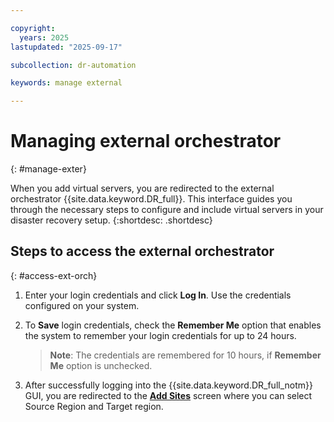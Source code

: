 ```yaml
---

copyright:
  years: 2025
lastupdated: "2025-09-17"

subcollection: dr-automation

keywords: manage external

---
```


# Managing external orchestrator
{: #manage-exter}

When you add virtual servers, you are redirected to the external orchestrator {{site.data.keyword.DR_full}}. This interface guides you through the necessary steps to configure and include virtual servers in your disaster recovery setup.
{:shortdesc: .shortdesc}

## Steps to access the external orchestrator
{: #access-ext-orch}

1. Enter your login credentials and click **Log In**. Use the credentials configured on your system.

2. To **Save** login credentials, check the **Remember Me** option that enables the system to remember your login credentials for up to 24 hours.
   > **Note**: The credentials are remembered for 10 hours, if **Remember Me** option is unchecked.
3. After successfully logging into the {{site.data.keyword.DR_full_notm}} GUI, you are redirected to the [**Add Sites**](/docs/dr-automation-powervs?topic=dr-automation-powervs-add-site-ksys) screen where you can select Source Region and Target region.
